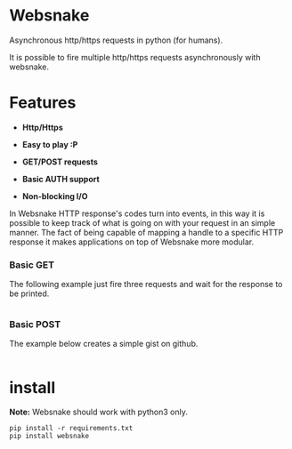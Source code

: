# Websnake

Asynchronous http/https requests in python (for humans).

It is possible to fire multiple http/https requests asynchronously with websnake. 

# Features

- **Http/Https**

- **Easy to play :P**

- **GET/POST requests**

- **Basic AUTH support**

- **Non-blocking I/O**

In Websnake HTTP response's codes turn into events, in this way it is possible to keep track of what is going
on with your request in an simple manner. The fact of being capable of mapping a handle to a specific
HTTP response it makes applications on top of Websnake more modular.

### Basic GET 

The following example just fire three requests and wait for the response to be printed.

~~~python
~~~

### Basic POST 

The example below creates a simple gist on github.

~~~python
~~~

# install

**Note:** Websnake should work with python3 only.

~~~
pip install -r requirements.txt
pip install websnake
~~~

